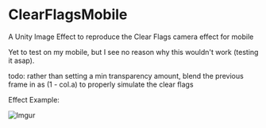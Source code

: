 # ClearFlagsMobile
A Unity Image Effect to reproduce the Clear Flags camera effect for mobile

Yet to test on my mobile, but I see no reason why this wouldn't work (testing it asap).

todo:
rather than setting a min transparency amount, blend the previous frame in as (1 - col.a) to properly simulate the clear flags

Effect Example:

![Imgur](http://i.imgur.com/fPu5vB7.png)
